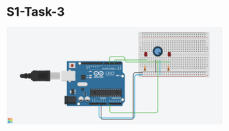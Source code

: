 # S1-Task-3
![Image](https://github.com/wasfyelbaz/RoboTech-WorkShop2021/blob/main/S1-Task-3/S1-Task-3.png)
